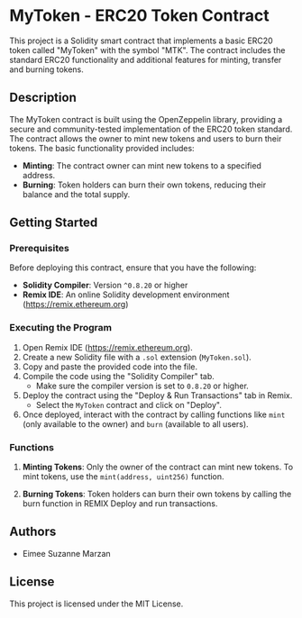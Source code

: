 
# MyToken - ERC20 Token Contract

This project is a Solidity smart contract that implements a basic ERC20 token called "MyToken" with the symbol "MTK". The contract includes the standard ERC20 functionality and additional features for minting, transfer and burning tokens.

## Description

The MyToken contract is built using the OpenZeppelin library, providing a secure and community-tested implementation of the ERC20 token standard. The contract allows the owner to mint new tokens and users to burn their tokens. The basic functionality provided includes:

- **Minting**: The contract owner can mint new tokens to a specified address.
- **Burning**: Token holders can burn their own tokens, reducing their balance and the total supply.

## Getting Started

### Prerequisites

Before deploying this contract, ensure that you have the following:

- **Solidity Compiler**: Version `^0.8.20` or higher
- **Remix IDE**: An online Solidity development environment (https://remix.ethereum.org)

### Executing the Program

1. Open Remix IDE (https://remix.ethereum.org).
2. Create a new Solidity file with a `.sol` extension (`MyToken.sol`).
3. Copy and paste the provided code into the file.
4. Compile the code using the "Solidity Compiler" tab.
   - Make sure the compiler version is set to `0.8.20` or higher.
5. Deploy the contract using the "Deploy & Run Transactions" tab in Remix.
   - Select the `MyToken` contract and click on "Deploy".
6. Once deployed, interact with the contract by calling functions like `mint` (only available to the owner) and `burn` (available to all users).

### Functions

1. **Minting Tokens**: Only the owner of the contract can mint new tokens. To mint tokens, use the `mint(address, uint256)` function.
  

2. **Burning Tokens**: Token holders can burn their own tokens by calling the burn function in REMIX Deploy and run transactions.
   

## Authors

- Eimee Suzanne Marzan


## License

This project is licensed under the MIT License.




